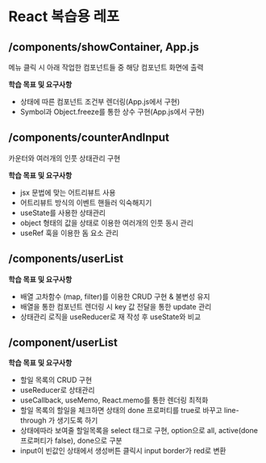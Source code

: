 # React 복습용 레포

## /components/showContainer, App.js

메뉴 클릭 시 아래 작업한 컴포넌트들 중 해당 컴포넌트 화면에 출력

**학습 목표 및 요구사항**

- 상태에 따른 컴포넌트 조건부 렌더링(App.js에서 구현)
- Symbol과 Object.freeze를 통한 상수 구현(App.js에서 구현)

## /components/counterAndInput

카운터와 여러개의 인풋 상태관리 구현

**학습 목표 및 요구사항**

- jsx 문법에 맞는 어트리뷰트 사용
- 어트리뷰트 방식의 이벤트 핸들러 익숙해지기
- useState를 사용한 상태관리
- object 형태의 값을 상태로 이용한 여러개의 인풋 동시 관리
- useRef 훅을 이용한 돔 요소 관리

## /components/userList

**학습 목표 및 요구사항**

- 배열 고차함수 (map, filter)를 이용한 CRUD 구현 & 불변성 유지
- 배열을 통한 컴포넌트 렌더링 시 key 값 전달을 통한 update 관리
- 상태관리 로직을 useReducer로 재 작성 후 useState와 비교

## /component/userList

**학습 목표 및 요구사항**

- 할일 목록의 CRUD 구현
- useReducer로 상태관리
- useCallback, useMemo, React.memo를 통한 렌더링 최적화
- 할일 목록의 할일을 체크하면 상태의 done 프로퍼티를 true로 바꾸고 line-through 가 생기도록 하기
- 상태에따라 보여줄 할일목록을 select 태그로 구현, option으로 all, active(done프로퍼티가 false), done으로 구분
- input이 빈값인 상태에서 생성버튼 클릭시 input border가 red로 변환
